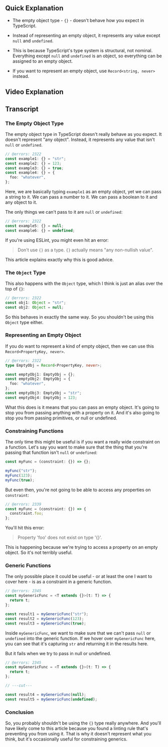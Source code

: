## Quick Explanation

- The empty object type - `{}` - doesn't behave how you expect in TypeScript.

- Instead of representing an empty object, it represents any value except `null` and `undefined`.

- This is because TypeScript's type system is structural, not nominal. Everything except `null` and `undefined` is an object, so everything can be assigned to an empty object.

- If you want to represent an empty object, use `Record<string, never>` instead.

## Video Explanation

<MuxVideo playbackId="02zXSt01PqVVHya4X5F02Uq2LjB9aeDMTwfpErBf00y6M9A" />

## Transcript

### The Empty Object Type

The empty object type in TypeScript doesn't really behave as you expect. It doesn't represent "any object". Instead, it represents any value that isn't `null` or `undefined`.

```ts twoslash
// @errors: 2322
const example1: {} = "str";
const example2: {} = 123;
const example3: {} = true;
const example4: {} = {
  foo: "whatever",
};
```

Here, we are basically typing `example1` as an empty object, yet we can pass a string to it. We can pass a number to it. We can pass a boolean to it and any object to it.

The only things we can't pass to it are `null` or `undefined`:

```ts twoslash
// @errors: 2322
const example5: {} = null;
const example6: {} = undefined;
```

If you're using ESLint, you might even hit an error:

> Don't use `{}` as a type. `{}` actually means "any non-nullish value".

This article explains exactly why this is good advice.

### The `Object` Type

This also happens with the `Object` type, which I think is just an alias over the top of `{}`:

```ts twoslash
// @errors: 2322
const obj1: Object = "str";
const obj2: Object = null;
```

So this behaves in exactly the same way. So you shouldn't be using this `Object` type either.

### Representing an Empty Object

If you do want to represent a kind of empty object, then we can use this `Record<PropertyKey, never>`.

```ts twoslash
// @errors: 2322
type EmptyObj = Record<PropertyKey, never>;

const emptyObj1: EmptyObj = {};
const emptyObj2: EmptyObj = {
  foo: "whatever",
};
const emptyObj3: EmptyObj = "str";
const emptyObj4: EmptyObj = 123;
```

What this does is it means that you can pass an empty object. It's going to stop you from passing anything with a property on it. And it's also going to stop you from passing primitives, or null or undefined.

### Constraining Functions

The only time this might be useful is if you want a really wide constraint on a function. Let's say you want to make sure that the thing that you're passing that function isn't `null` or `undefined`:

```ts twoslash
const myFunc = (constraint: {}) => {};

myFunc("str");
myFunc(123);
myFunc(true);
```

But even then, you're not going to be able to access any properties on `constraint`:

```ts twoslash
// @errors: 2339
const myFunc = (constraint: {}) => {
  constraint.foo;
};
```

You'll hit this error:

> Property 'foo' does not exist on type '{}'.

This is happening because we're trying to access a property on an empty object. So it's not terribly useful.

### Generic Functions

The only possible place it could be useful - or at least the one I want to cover here - is as a constraint in a generic function.

```ts twoslash
// @errors: 2345
const myGenericFunc = <T extends {}>(t: T) => {
  return t;
};

const result1 = myGenericFunc("str");
const result2 = myGenericFunc(123);
const result3 = myGenericFunc(true);
```

Inside `myGenericFunc`, we want to make sure that we can't pass `null` or `undefined` into the generic function. If we hover over `myGenericFunc` here, you can see that it's capturing `str` and returning it in the results here.

But it fails when we try to pass in null or undefined.

```ts twoslash
// @errors: 2345
const myGenericFunc = <T extends {}>(t: T) => {
  return t;
};

// ---cut---

const result4 = myGenericFunc(null);
const result5 = myGenericFunc(undefined);
```

### Conclusion

So, you probably shouldn't be using the `{}` type really anywhere. And you'll have likely come to this article because you found a linting rule that's preventing you from using it. That is why it doesn't represent what you think, but it's occasionally useful for constraining generics.
